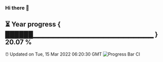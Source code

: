 ### Hi there 👋
⏳ Year progress { ██████▁▁▁▁▁▁▁▁▁▁▁▁▁▁▁▁▁▁▁▁▁▁▁▁ } 20.07 %
---
⏰ Updated on Tue, 15 Mar 2022 06:20:30 GMT
![Progress Bar CI](https://github.com/liununu/liununu/workflows/Progress%20Bar%20CI/badge.svg)
